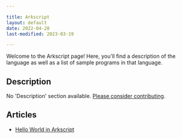 ```yaml
---

title: Arkscript
layout: default
date: 2022-04-28
last-modified: 2023-03-19

---
```


Welcome to the Arkscript page! Here, you'll find a description of the language as well as a list of sample programs in that language.

## Description

No 'Description' section available. [Please consider contributing](https://github.com/TheRenegadeCoder/sample-programs-website).

## Articles

- [Hello World in Arkscript](https://sampleprograms.io/projects/hello-world/arkscript)